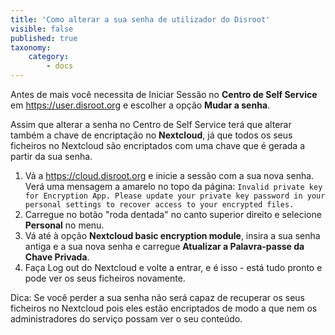 ```yaml
---
title: 'Como alterar a sua senha de utilizador do Disroot'
visible: false
published: true
taxonomy:
    category:
        - docs
---
```


Antes de mais você necessita de Iniciar Sessão no **Centro de Self Service** em https://user.disroot.org e escolher a opção **Mudar a senha**.

Assim que alterar a senha no Centro de Self Service terá que alterar também a chave de encriptação no **Nextcloud**, já que todos os seus ficheiros no Nextcloud são encriptados com uma chave que é gerada a partir da sua senha.
1. Vá a https://cloud.disroot.org e inicie a sessão com a sua nova senha.
Verá uma mensagem a amarelo no topo da página:
`Invalid private key for Encryption App. Please update your private key password in your personal settings to recover access to your encrypted files.`
2. Carregue no botão "roda dentada" no canto superior direito e selecione **Personal** no menu.
3. Vá até à opção **Nextcloud basic encryption module**, insira a sua senha antiga e a sua nova senha e carregue **Atualizar a Palavra-passe da Chave Privada**.
4. Faça Log out do Nextcloud e volte a entrar, e é isso - está tudo pronto e pode ver os seus ficheiros novamente.

Dica: Se você perder a sua senha não será capaz de recuperar os seus ficheiros no Nextcloud pois eles estão encriptados de modo a que nem os administradores do serviço possam ver o seu conteúdo.
